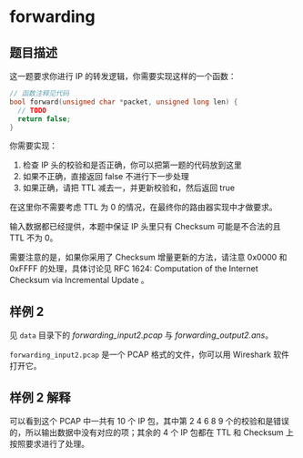 # forwarding

## 题目描述

这一题要求你进行 IP 的转发逻辑，你需要实现这样的一个函数：

```cpp
// 函数注释见代码
bool forward(unsigned char *packet, unsigned long len) {
  // TODO
  return false;
}

```

你需要实现：

1. 检查 IP 头的校验和是否正确，你可以把第一题的代码放到这里
2. 如果不正确，直接返回 false 不进行下一步处理
3. 如果正确，请把 TTL 减去一，并更新校验和，然后返回 true

在这里你不需要考虑 TTL 为 0 的情况，在最终你的路由器实现中才做要求。

输入数据都已经提供，本题中保证 IP 头里只有 Checksum 可能是不合法的且 TTL 不为 0。

需要注意的是，如果你采用了 Checksum 增量更新的方法，请注意 0x0000 和 0xFFFF 的处理，具体讨论见 RFC 1624: Computation of the Internet Checksum via Incremental Update 。

## 样例 2

见 `data` 目录下的 *forwarding_input2.pcap* 与 *forwarding_output2.ans*。

`forwarding_input2.pcap` 是一个 PCAP 格式的文件，你可以用 Wireshark 软件打开它。

## 样例 2 解释

可以看到这个 PCAP 中一共有 10 个 IP 包，其中第 2 4 6 8 9 个的校验和是错误的，所以输出数据中没有对应的项；其余的 4 个 IP 包都在 TTL 和 Checksum 上按照要求进行了处理。
